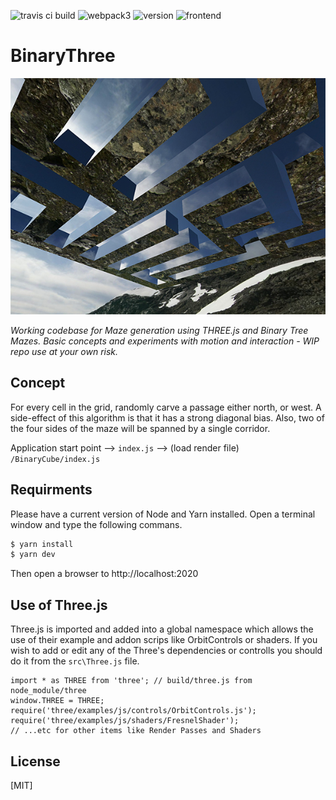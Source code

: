 ![travis ci build](https://travis-ci.org/pjkarlik/BinaryThree.svg?branch=master)
![webpack3](https://img.shields.io/badge/webpack-3.0-brightgreen.svg) ![version](https://img.shields.io/badge/version-0.0.1-orange.svg) ![frontend](https://img.shields.io/badge/webgl-GLSL-blue.svg)

# BinaryThree

![BinaryThree](./splash.png)

  *Working codebase for Maze generation using THREE.js and Binary Tree Mazes. Basic concepts and experiments with motion and interaction - WIP repo use at your own risk.*

## Concept
 For every cell in the grid, randomly carve a passage either north, or west. A side-effect of this algorithm is that it has a strong diagonal bias. Also, two of the four sides of the maze will be spanned by a single corridor.


Application start point --> ```index.js``` --> (load render file) ```/BinaryCube/index.js```

## Requirments
  Please have a current version of Node and Yarn installed. Open a terminal window and type the following commans.

```bash
$ yarn install
$ yarn dev
```

Then open a browser to http://localhost:2020

## Use of Three.js

Three.js is imported and added into a global namespace which allows the use of their example and addon scrips like OrbitControls or shaders. If you wish to add or edit any of the Three's dependencies or controlls you should do it from the ```src\Three.js``` file. 

  ```
  import * as THREE from 'three'; // build/three.js from node_module/three
  window.THREE = THREE;
  require('three/examples/js/controls/OrbitControls.js');
  require('three/examples/js/shaders/FresnelShader');
  // ...etc for other items like Render Passes and Shaders
  ```

## License

[MIT]
